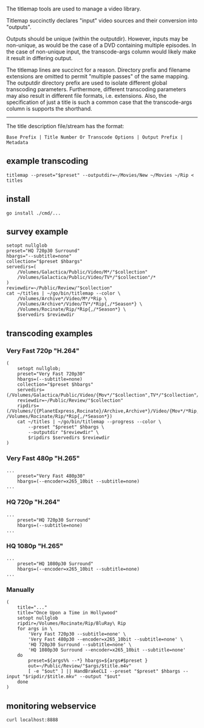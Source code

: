 The titlemap tools are used to manage a video library.

Titlemap succinctly declares "input" video sources and their
conversion into "outputs".

Outputs should be unique (within the outputdir).  However, inputs may
be non-unique, as would be the case of a DVD containing multiple
episodes.  In the case of non-unique input, the transcode-args column
would likely make it result in differing output.

The titlemap lines are succinct for a reason.  Directory prefix and
filename extensions are omitted to permit "multiple passes" of the
same mapping.  The outputdir directory prefix are used to isolate
different global transcoding parameters.  Furthermore, different
transcoding parameters may also result in different file formats,
i.e. extensions.  Also, the specification of just a title is such a
common case that the transcode-args column is supports the shorthand.

---

The title description file/stream has the format:

    Base Prefix | Title Number Or Transcode Options | Output Prefix | Metadata

## example transcoding

    titlemap --preset="$preset" --outputdir=~/Movies/New ~/Movies ~/Rip < titles

## install

    go install ./cmd/...

## survey example

    setopt nullglob
    preset="HQ 720p30 Surround"
    hbargs="--subtitle=none"
    collection="$preset $hbargs"
    servedirs=(
        /Volumes/Galactica/Public/Video/M*/"$collection"
        /Volumes/Galactica/Public/Video/TV*/"$collection"/*
    )
    reviewdir=~/Public/Review/"$collection"
    cat ~/titles | ~/go/bin/titlemap --color \
        /Volumes/Archive*/Video/M*/*Rip \
        /Volumes/Archive*/Video/TV*/*Rip{,/*Season*} \
        /Volumes/Rocinate/Rip/*Rip{,/*Season*} \
        $servedirs $reviewdir

## transcoding examples

### Very Fast 720p "H.264"

    (
        setopt nullglob;
        preset="Very Fast 720p30"
        hbargs=(--subtitle=none)
        collection="$preset $hbargs"
        servedirs=(/Volumes/Galactica/Public/Video/{Mov*/"$collection",TV*/"$collection"/*})
        reviewdir=~/Public/Review/"$collection"
        ripdirs=(/Volumes/{{PlanetExpress,Rocinate}/Archive,Archive*}/Video/{Mov*/*Rip,TV*/*Rip{,/*Season*}} /Volumes/Rocinate/Rip/*Rip{,/*Season*})
        cat ~/titles | ~/go/bin/titlemap --progress --color \
            --preset "$preset" $hbargs \
            --outputdir "$reviewdir" \
            $ripdirs $servedirs $reviewdir
    )

### Very Fast 480p "H.265"

    ...
        preset="Very Fast 480p30"
        hbargs=(--encoder=x265_10bit --subtitle=none)
    ...

### HQ 720p "H.264"

    ...
        preset="HQ 720p30 Surround"
        hbargs=(--subtitle=none)
    ...

### HQ 1080p "H.265"

    ...
        preset="HQ 1080p30 Surround"
        hbargs=(--encoder=x265_10bit --subtitle=none)
    ...

### Manually

    (
        title="..."
        title="Once Upon a Time in Hollywood"
        setopt nullglob
        ripdir=/Volumes/Rocinate/Rip/BluRay\ Rip
        for args in \
            'Very Fast 720p30 --subtitle=none' \
            'Very Fast 480p30 --encoder=x265_10bit --subtitle=none' \
            'HQ 720p30 Surround --subtitle=none' \
            'HQ 1080p30 Surround --encoder=x265_10bit --subtitle=none'
        do
			preset=${args%% --*} hbargs=${args#$preset }
			out=~/Public/Review/"$args/$title.m4v"
            [ -e "$out" ] || HandBrakeCLI --preset "$preset" $hbargs --input "$ripdir/$title.mkv" --output "$out"
        done
    )

## monitoring webservice

    curl localhost:8888

